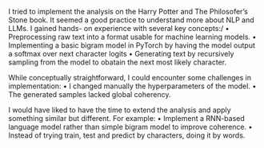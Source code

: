 I tried to implement the analysis on the Harry Potter and The Philosofer’s Stone book. It seemed a good practice to understand more about NLP and LLMs. I gained hands- on experience with several key concepts:/
•	Preprocessing raw text into a format usable for machine learning models.
•	Implementing a basic bigram model in PyTorch by having the model output a softmax over next character logits
•	Generating text by recursively sampling from the model to obatain the next most likely character.

While conceptually straightforward, I could encounter some challenges in implementation:
•	I changed manually the hyperparameters of the model.
•	The generated samples lacked global coherency.

I would have liked to have the time to extend the analysis and apply something similar but different. For example:
•	Implement a RNN-based language model rather than simple bigram model to improve coherence.
•	Instead of trying train, test and predict by characters, doing it by words.
